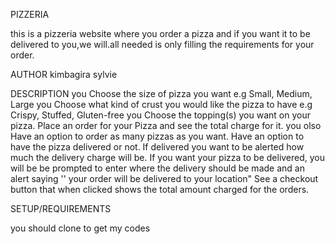 PIZZERIA

this is a pizzeria website where you order a pizza and if you want it to be delivered to you,we will.all needed is only filling the requirements for your order.

AUTHOR
kimbagira sylvie

DESCRIPTION
you Choose the size of pizza you want e.g Small, Medium, Large
you Choose what kind of crust you would like the pizza to have e.g Crispy, Stuffed, Gluten-free
you Choose the topping(s) you want on your pizza.
Place an order for your Pizza and see the total charge for it.
 you olso Have an option to order as many pizzas as you want.
Have an option to have the pizza delivered or not.  If delivered you want to be alerted how much the delivery charge will be.
If you want your pizza to be delivered, you will be be prompted to enter where the delivery should be made and an alert saying '' your order will be delivered to your location"
See a checkout button that when clicked shows the total amount charged for the orders.

SETUP/REQUIREMENTS

you should clone to get my codes
